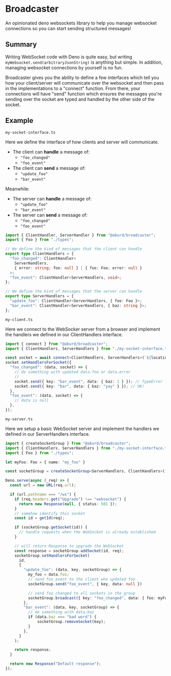 # Broadcaster

An opinionated deno websockets library to help you manage websocket connections so you can start sending structured messages!

## Summary

Writing WebSocket code with Deno is quite easy, but writing `myWebsocket.send(arbitraryJsonString)` is anything but simple. In addition, managing websocket connections by yourself is no fun. 

Broadcaster gives you the ability to define a few interfaces which tell you how your client/server will communicate over the websocket and then pass in the implementations to a "connect" function. From there, your connections will have "send" function which ensures the messages you're sending over the socket are typed and handled by the other side of the socket.

## Example

`my-socket-interface.ts`

Here we define the interface of how clients and server will communicate.

- The client can __handle__ a message of:
  - `"foo_changed"`
  - `"foo_event"`
- The client can __send__ a message of:
  - `"update_foo"`
  - `"bar_event"`

Meanwhile:

- The server can __handle__ a message of:
  - `"update_foo"`
  - `"bar_event"`
- The server can __send__ a message of:
  - `"foo_changed"`
  - `"foo_event"`

```ts
import { ClientHandler, ServerHandler } from "@aburd/broadcaster";
import { Foo } from "./types";

// We define the kind of messages that the client can handle
export type ClientHandlers = {
  "foo_changed": ClientHandler<
    ServerHandlers,
    { error: string; foo: null } | { foo: Foo; error: null }
  >;
  "foo_event": ClientHandler<ServerHandlers, void>;
};

// We define the kind of messages that the server can handle
export type ServerHandlers = {
  "update_foo": ClientHandler<ServerHandlers, { foo: Foo }>;
  "bar_event": ClientHandler<ServerHandlers, { baz: string }>;
};
```

`my-client.ts`

Here we connect to the WebSocker server from a browser and implement the handlers we defined in our ClientHandlers interface.

```ts
import { connect } from "@aburd/broadcaster";
import { ClientHandlers, ServerHandlers } from "./my-socket-interface.ts";

const socket = await connect<ClientHandlers, ServerHandlers>(`${location.origin}/ws`);
socket.setHandlersForSocket({
  "foo_changed": (data, socket) => {
    // do something with updated data.foo or data.error
    //
    socket.send({ key: "bar_event", data: { baz: 1 } }); // TypeError - baz needs to be a string
    socket.send({ key: "bar", data: { baz: "yay" } }); // OK!
  },
  "foo_event": (data, socket) => {
    // data is null
  },
});
```

`my-server.ts`

Here we setup a basic WebSocket server and implement the handlers we defined in our ServerHandlers interface.

```ts
import { createSocketGroup } from "@aburd/broadcaster";
import { ClientHandlers, ServerHandlers } from "./my-socket-interface.ts";
import { Foo } from "./types";

let myFoo: Foo = { name: "my_foo" }

const socketGroup = createSocketGroup<ServerHandlers, ClientHandlers>()

Deno.serve(async (_req) => {
  const url = new URL(req.url);

  if (url.pathname === "/ws") {
    if (req.headers.get("Upgrade") !== "websocket") {
      return new Response(null, { status: 501 });
    }
    // somehow identify this socket
    const id = getId(req);

    if (socketGroup.getSocket(id)) {
      // handle requests when the WebSocket is already established
    }

    // will return Response to upgrade the WebSocket
    const response = socketGroup.addSocket(id, req);
    socketGroup.setHandlersForSocket(
      id,
      {
        "update_foo": (data, key, socketGroup) => {
          my_foo = data.foo;
          // send foo_event to the client who updated foo
          socketGroup.send("foo_event", { key, data: null })

          // send foo_changed to all sockets in the group
          socketGroup.broadcast({ key: "foo_changed", data: { foo: myFoo } }); // TypeError - baz needs to be a string
        },
        "bar_event": (data, key, socketGroup) => {
          // do something with data.baz
          if (data.baz === "bad word") {
              socketGroup.removeSocket(key);
          }
        },
      }
    );

    return response;
  }

  return new Response("Default response");
});
```
